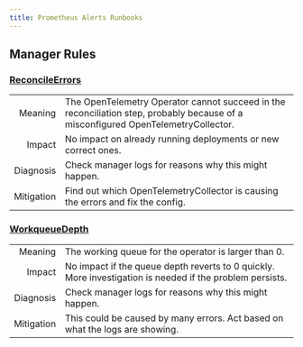 ```yaml
---
title: Prometheus Alerts Runbooks
---
```


## Manager Rules

### [ReconcileErrors](#reconcileerrors)

|            |                                                                                                                                   |
| ---------: | --------------------------------------------------------------------------------------------------------------------------------- |
|    Meaning | The OpenTelemetry Operator cannot succeed in the reconciliation step, probably because of a misconfigured OpenTelemetryCollector. |
|     Impact | No impact on already running deployments or new correct ones.                                                                     |
|  Diagnosis | Check manager logs for reasons why this might happen.                                                                             |
| Mitigation | Find out which OpenTelemetryCollector is causing the errors and fix the config.                                                   |

### [WorkqueueDepth](#workqueuedepth)

|            |                                                                                                          |
| ---------: | -------------------------------------------------------------------------------------------------------- |
|    Meaning | The working queue for the operator is larger than 0.                                                     |
|     Impact | No impact if the queue depth reverts to 0 quickly. More investigation is needed if the problem persists. |
|  Diagnosis | Check manager logs for reasons why this might happen.                                                    |
| Mitigation | This could be caused by many errors. Act based on what the logs are showing.                             |
